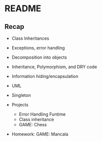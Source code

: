 # README

## Recap

* Class Inheritances

* Exceptions, error handling

* Decomposition into objects

* Inheritance, Polymorphism, and DRY code

* Information hiding/encapsulation

* UML

* Singleton

* Projects
  - Error Handling Funtime
  - Class inheritance
  - GAME: Chess

* Homework: GAME: Mancala

